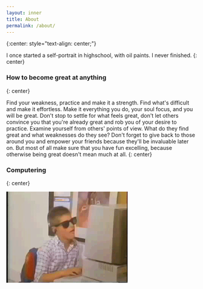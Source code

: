 ```yaml
---
layout: inner
title: About
permalink: /about/
---
```


{:center: style="text-align: center;"}

I once started a self-portrait in highschool, with oil paints. I never
finished.
{: center}


<div style="text-align: center;">
  <span>
    <a href="https://github.com/dcunited001"><i class="fa fa-3x fa-github"></i></a>
    <a href="https://twitch.tv/dcunit3d"><i class="fa fa-3x fa-twitch"></i></a>
    <a href="https://youtube.com/dcunited001"><i class="fa fa-3x fa-youtube"></i></a>
    <a href="https://twitter.com/dcunit3d"><i class="fa fa-3x fa-twitter"></i></a>
    <a href="https://facebook.com/dconner.pro"><i class="fa fa-3x fa-facebook-square"></i></a>
    <a href="https://linkedin.com/in/dcunit3d"><i class="fa fa-3x fa-linkedin"></i></a>
    <a href="https://angel.co/dcunit3d"><i class="fa fa-3x fa-angellist"></i></a>
    <a href="https://livecoding.tv/dcunit3d"><i class="fa fa-3x fa-code"></i></a>
  </span>
</div>


### How to become great at anything
{: center}

Find your weakness, practice and make it a strength. Find what's
difficult and make it effortless. Make it everything you do, your soul
focus, and you will be great. Don't stop to settle for what feels
great, don't let others convince you that you're already great and rob
you of your desire to practice. Examine yourself from others' points
of view.  What do they find great and what weaknesses do they see?
Don't forget to give back to those around you and empower your friends
because they'll be invaluable later on.  But most of all make sure
that you have fun excelling, because otherwise being great doesn't
mean much at all.
{: center}


### Computering
{: center}

<img src="/img/rayban_hax_boi.gif"
     alt="Rayban Hax Boi"
     class="img-circle center-block" />
